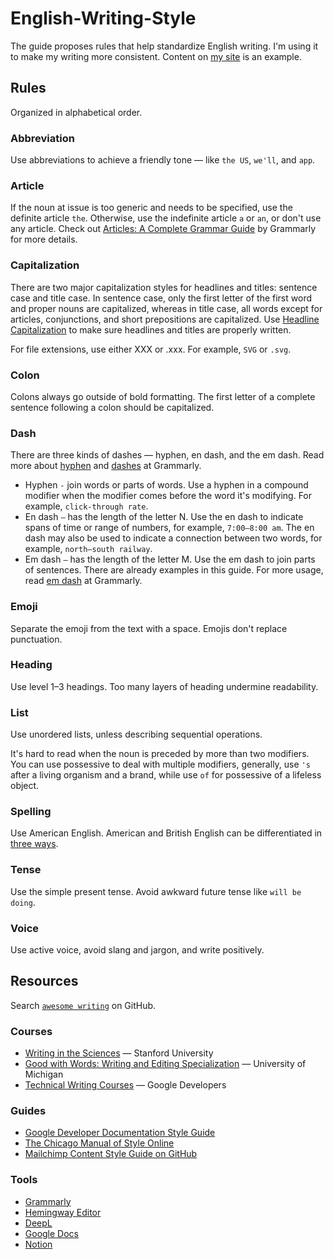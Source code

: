 # English-Writing-Style

The guide proposes rules that help standardize English writing. I'm using it to make my writing more consistent. 
Content on [my site](https://www.uniqiao.com) is an example.

## Rules

Organized in alphabetical order.

### Abbreviation

Use abbreviations to achieve a friendly tone — like `the US`, `we'll`, and `app`.

### Article

If the noun at issue is too generic and needs to be specified, use the definite article `the`. 
Otherwise, use the indefinite article `a` or `an`, or don't use any article. 
Check out [Articles: A Complete Grammar Guide](https://www.grammarly.com/blog/articles/) by Grammarly for more details.

### Capitalization

There are two major capitalization styles for headlines and titles: sentence case and title case. 
In sentence case, only the first letter of the first word and proper nouns are capitalized, 
whereas in title case, all words except for articles, conjunctions, and short prepositions are capitalized. 
Use [Headline Capitalization](https://headlinecapitalization.com) to make sure headlines and titles are properly written.

For file extensions, use either XXX or .xxx. For example, `SVG` or `.svg`.

### Colon

Colons always go outside of bold formatting. 
The first letter of a complete sentence following a colon should be capitalized.

### Dash

There are three kinds of dashes — hyphen, en dash, and the em dash. 
Read more about [hyphen](https://www.grammarly.com/blog/hyphen/) and [dashes](https://www.grammarly.com/blog/dash/) at Grammarly.

- Hyphen `-` join words or parts of words. Use a hyphen in a compound modifier when the modifier comes before the word it's modifying. 
  For example, `click-through rate`.
- En dash `–` has the length of the letter N. Use the en dash to indicate spans of time or range of numbers, for example, `7:00–8:00 am`. 
  The en dash may also be used to indicate a connection between two words, for example, `north–south railway`.
- Em dash `—` has the length of the letter M. Use the em dash to join parts of sentences. There are already examples in this guide. 
  For more usage, read [em dash](https://www.grammarly.com/blog/why-you-should-love-the-em-dash/) at Grammarly.

### Emoji

Separate the emoji from the text with a space. Emojis don't replace punctuation.

### Heading

Use level 1–3 headings. Too many layers of heading undermine readability.

### List

Use unordered lists, unless describing sequential operations.

It's hard to read when the noun is preceded by more than two modifiers. You can use possessive to deal with multiple modifiers, 
generally, use `'s` after a living organism and a brand, while use `of` for possessive of a lifeless object.

### Spelling

Use American English. American and British English can be differentiated in [three ways](https://www.enago.com/documents/resources/BrE-AmE.pdf).

### Tense

Use the simple present tense. Avoid awkward future tense like `will be doing`.

### Voice

Use active voice, avoid slang and jargon, and write positively.

## Resources

Search [`awesome writing`](https://github.com/search?q=awesome+writing) on GitHub.

### Courses

- [Writing in the Sciences](https://www.coursera.org/learn/sciwrite) — Stanford University
- [Good with Words: Writing and Editing Specialization](https://www.coursera.org/specializations/good-with-words) — University of Michigan
- [Technical Writing Courses](https://developers.google.com/tech-writing) — Google Developers

### Guides

- [Google Developer Documentation Style Guide](https://developers.google.com/style/)
- [The Chicago Manual of Style Online](https://www.chicagomanualofstyle.org/home.html)
- [Mailchimp Content Style Guide on GitHub](https://github.com/mailchimp/content-style-guide)

### Tools

- [Grammarly](https://www.grammarly.com/)
- [Hemingway Editor](https://hemingwayapp.com/)
- [DeepL](https://www.deepl.com/)
- [Google Docs](https://docs.google.com/)
- [Notion](https://notion.so/)
